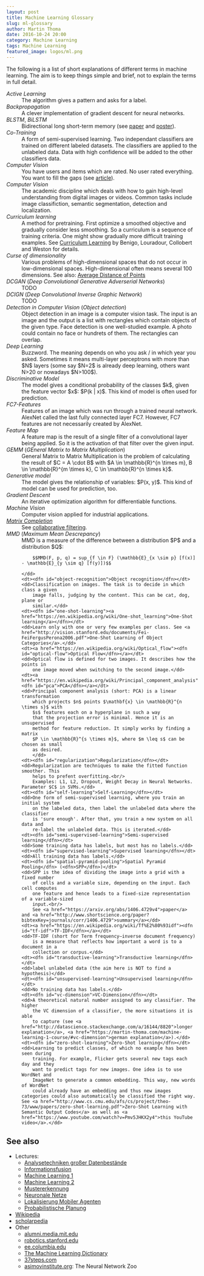 ```yaml
---
layout: post
title: Machine Learning Glossary
slug: ml-glossary
author: Martin Thoma
date: 2016-10-24 20:00
category: Machine Learning
tags: Machine Learning
featured_image: logos/ml.png
---
```

The following is a list of short explanations of different terms in machine
learning. The aim is to keep things simple and brief, not to explain the terms
in full detail.

<dl>
    <dt><dfn id="active-learning">Active Learning</dfn></dt>
    <dd>The algorithm gives a pattern and asks for a label.</dd>
    <dt><dfn id="backpropagation">Backpropagation</dfn></dt>
    <dd>A clever implementation of gradient descent for neural networks.</dd>
    <dt><dfn id="blstm">BLSTM</dfn>, <dfn id="bilstm">BiLSTM</dfn></dt>
    <dd>Bidirectional long short-term memory (see <a href="http://www.di.ufpe.br/~fnj/RNA/bibliografia/BRNN.pdf">paper</a> and <a href="https://www.cs.toronto.edu/~graves/asru_2013_poster.pdf">poster</a>).</dd>
    <dt><dfn id="co-training">Co-Training</dfn></dt>
    <dd>A form of semi-supervised learning. Two independant classifiers are
        trained on different labeled datasets. The classifiers are applied to
        the unlabeled data. Data with high confidence will be added to the
        other classifiers data.</dd>
    <dt><dfn id="collaborative-filtering">Computer Vision</dfn></dt>
    <dd>You have users and items which are rated. No user rated everything.
        You want to fill the gaps (see <a href="https://martin-thoma.com/collaborative-filtering/">article</a>).</dd>
    <dt><dfn id="computer-vision">Computer Vision</dfn></dt>
    <dd>The academic discipline which deals with how to gain high-level understanding from digital images or videos. Common tasks include image classifiction, semantic segmentation, detection and localization.</dd>
    <dt><dfn id="curriculum-learning">Curriculum learning</dfn></dt>
    <dd>A method for pretraining. First optimize a smoothed objective and gradually consider less smoothing. So a curriculum is a sequence of training criteria. One might show gradually more difficult training examples. See <a href="http://ronan.collobert.com/pub/matos/2009_curriculum_icml.pdf">Curriculum Learning</a> by Benigo, Louradour, Collobert and Weston for details.</dd>
    <dt><dfn id="curse-of-dimensionality">Curse of dimensionality</dfn></dt>
    <dd>Various problems of high-dimensional spaces that do not occur in low-dimensional spaces.
        High-dimensional often means several 100 dimensions. See also: <a href="https://martin-thoma.com/average-distance-of-points">Average Distance of Points</a></dd>
    <dt><dfn id="dcgan">DCGAN</dfn> (<dfn>Deep Convolutional Generative Adverserial Networks</dfn>)</dt>
    <dd>TODO</dd>
    <dt><dfn id="dcign">DCIGN</dfn> (<dfn>Deep Convolutional Inverse Graphic Network</dfn>)</dt>
    <dd>TODO</dd>
    <dt><dfn id="object-detection">Detection in Computer Vision</dfn> (<dfn>Object detection</dfn>)</dt>
    <dd>Object detection in an image is a computer vision task. The input
        is an image and the output is a list with rectangles which contain
        objects of the given type. Face detection is one well-studied example.
        A photo could contain no face or hundrets of them. The rectangles
        can overlap.</dd>
    <dt><dfn id="deep-learing">Deep Learning</dfn></dt>
    <dd>Buzzword. The meaning depends on who you ask / in which year you asked.
        Sometimes it means multi-layer perceptrons with more than $N$ layers
        (some say $N=2$ is already deep learning, others want N>20 or nowadays
        $N>100$).</dd>
    <dt><dfn id="discriminative-model">Discriminative Model</dfn></dt>
    <dd>The model gives a conditional probability of the classes $k$, given the
        feature vector $x$: $P(k | x)$.
        This kind of model is often used for prediction.</dd>
    <dt><dfn id="fc7-features">FC7-Features</dfn></dt>
    <dd>Features of an image which was run through a trained neural network.
        AlexNet called the last fully connected layer FC7. However, FC7
        features are not necessarily created by AlexNet.</dd>
    <dt><dfn id="feature-map">Feature Map</dfn></dt>
    <dd>A feature map is the result of a single filter of a convolutional layer
        being applied. So it is the activation of that filter over the given
        input.</dd>
    <dt><dfn id="gemm">GEMM</dfn> (<dfn>GEneral Matrix to Matrix Multiplication</dfn>)</dt>
    <dd>General Matrix to Matrix Multiplication is the problem of
        calculating the result of $C = A \cdot B$ with $A \in \mathbb{R}^{n \times m}, B \in \mathbb{R}^{m \times k}, C \in \mathbb{R}^{n \times k}$.</dd>
    <dt><dfn id="generative-model">Generative model</dfn></dt>
    <dd>The model gives the relationship of variables: $P(x, y)$.
        This kind of model can be used for prediction, too.</dd>
    <dt><dfn id="gradient-descent">Gradient Descent</dfn></dt>
    <dd>An iterative optimization algorithm for differentiable functions.</dd>
    <dt><dfn id="machine-vision">Machine Vision</dfn></dt>
    <dd>Computer vision applied for industrial applications.</dd>
    <dt><a href="https://en.wikipedia.org/wiki/Matrix_completion"><dfn id="matrix-completion">Matrix Completion</dfn></a></dt>
    <dd>See <a href="#collaborative-filtering">collaborative filtering</a>.</dd>
    <dt><dfn id="mmd">MMD</dfn> (<dfn id="maximum-mean-descripancy">Maximum Mean Descrepancy</dfn>)</dt>
    <dd>MMD is a measure of the difference between a distribution $P$ and a distribution $Q$:

        $$MMD(F, p, q) = sup_{f \in F} (\mathbb{E}_{x \sim p} [f(x)] - \mathbb{E}_{y \sim q} [f(y)])$$

    </dd>
    <dt><dfn id="object-recognition">Object recognition</dfn></dt>
    <dd>Classification on images. The task is to decide in which class a given
        image falls, judging by the content. This can be cat, dog, plane or
        similar.</dd>
    <dt><dfn id="one-shot-learning"><a href="https://en.wikipedia.org/wiki/One-shot_learning">One-Shot learning</a></dfn></dt>
    <dd>Learn only with one or very few examples per class. See <a href="http://vision.stanford.edu/documents/Fei-FeiFergusPerona2006.pdf">One-Shot Learning of Object Categories</a>.</dd>
    <dt><a href="https://en.wikipedia.org/wiki/Optical_flow"><dfn id="optical-flow">Optical Flow</dfn></a></dt>
    <dd>Optical flow is defined for two images. It describes how the points in
        one image moved when switching to the second image.</dd>
    <dt><a href="https://en.wikipedia.org/wiki/Principal_component_analysis"><dfn id="pca">PCA</dfn></a></dt>
    <dd>Principal component analysis (short: PCA) is a linear transformation
        which projects $n$ points $\mathbf{x} \in \mathbb{R}^{n \times s}$ with
        $s$ features each on a hyperplane in such a way
        that the projection error is minimal. Hence it is an unsupervised
        method for feature reduction. It simply works by finding a matrix
        $P \in \mathbb{R}^{s \times m}$, where $m \leq s$ can be chosen as small
        as desired.
        </dd>
    <dt><dfn id="regularization">Regularization</dfn></dt>
    <dd>Regularization are techniques to make the fitted function smoother. This
        helps to prefent overfitting.<br/>
        Examples: L1, L2, Dropout, Weight Decay in Neural Networks. Parameter $C$ in SVMs.</dd>
    <dt><dfn id="self-learning">Self-Learning</dfn></dt>
    <dd>One form of semi-supervised learning, where you train an initial system
        on the labeled data, then label the unlabeled data where the classifier
        is 'sure enough'. After that, you train a new system on all data and
        re-label the unlabeled data. This is iterated.</dd>
    <dt><dfn id="semi-supervised-learning">Semi-supervised learning</dfn></dt>
    <dd>Some training data has labels, but most has no labels.</dd>
    <dt><dfn id="supervised-learning">Supervised learning</dfn></dt>
    <dd>All training data has labels.</dd>
    <dt><dfn id="spatial-pyramid-pooling">Spatial Pyramid Pooling</dfn> (<dfn>SPP</dfn>)</dt>
    <dd>SPP is the idea of dividing the image into a grid with a fixed number
        of cells and a variable size, depending on the input. Each cell computes
        one feature and hence leads to a fixed-size representation of a variable-sized
        input.<br/>
        See <a href="https://arxiv.org/abs/1406.4729v4">paper</a> and <a href="http://www.shortscience.org/paper?bibtexKey=journals/corr/1406.4729">summary</a></dd>
    <dt><a href="https://en.wikipedia.org/wiki/Tf%E2%80%93idf"><dfn id="tf-idf">TF-IDF</dfn></a></dt>
    <dd>TF-IDF (short for Term frequency–inverse document frequency)
        is a measure that reflects how important a word is to a document in a
        collection or corpus.</dd>
    <dt><dfn id="transductive-learning">Transductive learning</dfn></dt>
    <dd>label unlabeled data (the aim here is NOT to find a hypothesis)</dd>
    <dt><dfn id="unsupervised-learning">Unsupervised learning</dfn></dt>
    <dd>No training data has labels.</dd>
    <dt><dfn id="vc-dimension">VC-Dimension</dfn></dt>
    <dd>A theoretical natural number assigned to any classifier. The higher
        the VC dimension of a classifier, the more situations it is able
        to capture (see <a href="http://datascience.stackexchange.com/a/16144/8820">longer explanation</a>, <a href="https://martin-thoma.com/machine-learning-1-course/#vc-dimension">german explanation</a>).</dd>
    <dt><dfn id="zero-shot-learning">Zero-Shot learning</dfn></dt>
    <dd>Learning to predict classes, of which no example has been seen during
        training. For example, Flicker gets several new tags each day and they
        want to predict tags for new images. One idea is to use WordNet and
        ImageNet to generate a common embedding. This way, new words of WordNet
        could already have an embedding and thus new images categories could also automatically be classified the right way. See <a href="http://www.cs.cmu.edu/afs/cs/project/theo-73/www/papers/zero-shot-learning.pdf">Zero-Shot Learning with Semantic Output Codes</a> as well as <a href="https://www.youtube.com/watch?v=Pmv5JHKX2y4">this YouTube video</a>.</dd>
</dl>


## See also

* Lectures:
    * [Analysetechniken großer Datenbestände](https://martin-thoma.com/analysetechniken-grosser-datenbestaende/)
    * [Informationsfusion](https://martin-thoma.com/informationsfusion/)
    * [Machine Learning 1](https://martin-thoma.com/machine-learning-1-course/)
    * [Machine Learning 2](https://martin-thoma.com/machine-learning-2-course/)
    * [Mustererkennung](https://martin-thoma.com/mustererkennung-klausur/)
    * [Neuronale Netze](https://martin-thoma.com/neuronale-netze-vorlesung/)
    * [Lokalisierung Mobiler Agenten](https://martin-thoma.com/lma/)
    * [Probabilistische Planung](https://martin-thoma.com/probabilistische-planung/)
* [Wikipedia](https://en.wikipedia.org/wiki/Main_Page)
* [scholarpedia](http://www.scholarpedia.org/)
* Other
    * [alumni.media.mit.edu](http://alumni.media.mit.edu/~tpminka/statlearn/glossary/)
    * [robotics.stanford.edu](http://robotics.stanford.edu/~ronnyk/glossary.html)
    * [ee.columbia.edu](http://www.ee.columbia.edu/~vittorio/Glossary.pdf)
    * [The Machine Learning Dictionary](http://www.cse.unsw.edu.au/~billw/mldict.html)
    * [37steps.com](http://37steps.com/glossary/)
    * [asimovinstitute.org](http://www.asimovinstitute.org/neural-network-zoo/): The Neural Network Zoo